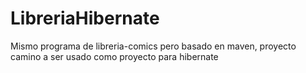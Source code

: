 # LibreriaHibernate
Mismo programa de libreria-comics pero basado en maven, proyecto camino a ser usado como proyecto para hibernate
